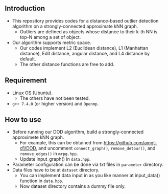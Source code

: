 ## Introduction
* This repository provides codes for a distance-based outlier detection algorithm on a strongly-connected approximate kNN graph.
   * Outliers are defined as objects whose distance to their k-th NN is top-N among a set of object.
* Our algorithm supports metric space.
    * Our codes implement L2 (Euclidean distance), L1 (Manhattan distance), Edit distance, angular distance, and L4 distance by default.
    * The other distance functions are free to add.

## Requirement
* Linux OS (Ubuntu).
   * The others have not been tested.
* `g++ 7.4.0` (or higher version) and `Openmp`.

## How to use
* Before running our DOD algorithm, build a strongly-connected approximete kNN graph.
  * For example, this can be obtained from https://github.com/amgt-d1/DOD, and uncomment `connect_graph()`, `remove_detour()`, and `remove_edges()` in `mrpg.hpp`.
  * Update input_graph() in `data.hpp`.
* Parameter configuration can be done via txt files in `parameter` directory.
* Data files have to be at `dataset` directory.
   * You can implement data input in as you like manner at input_data() function in `data.hpp`.
   * Now dataset directory contains a dummy file only.
